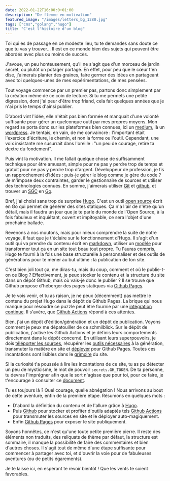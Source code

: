 ```yaml
---
date: 2022-01-22T16:00:0+01:00
description: "De flemme en motivation"
featured_image: "/images/letters_bg_1280.jpg"
tags: ["cms","golang","hugo"]
title: "C'est l'histoire d'un blog"
---
```


Toi qui es de passage en ce modeste lieu, tu te demandes sans doute ce que tu vas y trouver...
Il est en ce monde bien des sujets qui peuvent être abordés avec plus ou moins de succès.

J'avoue, un peu honteusement, qu'il ne s'agit que d'un morceau de jardin secret, ou plutôt un potager partagé.
En effet, pour peu que le cœur t'en dise,
j'aimerais planter des graines,
faire germer des idées en partageant avec toi quelques-unes de mes expérimentations, de mes pensées.

Tout voyage commence par un premier pas, partons donc simplement par la création même de ce coin de lecture. 
Si tu me permets une petite digression, dont j'ai peur d'être trop friand,
cela fait quelques années que je n'ai pris le temps d'ainsi publier.

D'abord vint l'idée,
elle n'était pas bien formée et manquait d'une volonté suffisante pour gérer un quelconque outil par mes propres moyens.
Mon regard se porta donc sur les plateformes bien connues, ici un [medium](https://medium.com/), là un [wordpress](https://wordpress.com/).
Je tentais, en vain, de me convaincre : l'important était l'exercice d'écriture, le chemin, et non la forme ou l'outil.
Cependant, une voix insistante me susurrait dans l'oreille : "un peu de courage, retire ta dextre du fondement".

Puis vint la motivation.
Il me fallait quelque chose de suffisamment technique pour être amusant,
simple pour ne pas y perdre trop de temps et gratuit pour ne pas y perdre trop d'argent.
Développeur de profession, je fis un rapprochement d'idées : puis-je gérer le blog comme je gère du code ?
Je m'impose deux contraintes, garder le gestionnaire de sources et utiliser des technologies connues.
En somme, j'aimerais utiliser [Git](https://git-scm.com/) et [github](https://github.com/),
et trouver un [SGC](https://fr.wikipedia.org/wiki/Syst%C3%A8me_de_gestion_de_contenu) en [Go](https://go.dev/).

Bref, j'ai choisi sans trop de surprise [Hugo](https://gohugo.io/).
C'est un outil [open source](https://github.com/gohugoio/hugo) écrit en Go qui permet de générer des sites statiques.
Ça n'a l'air de n'être qu'un détail, mais il faudra un jour que je te parle du monde de l'Open Source,
à la fois fabuleux et inquiétant, ouvert et impitoyable, ce sera l'objet d'une prochaine ballade.

Revenons à nos moutons, mais pour mieux comprendre la suite de notre voyage,
il faut que je t'éclaire sur le fonctionnement d'Hugo.
Il s'agit d'un outil qui va prendre du contenu écrit en [markdown](https://fr.wikipedia.org/wiki/Markdown), 
utiliser un [modèle](https://gohugo.io/templates/) pour transformer tout ça en un site tout beau tout propre.
Tu l'auras compris, Hugo te fourni à la fois une base structurelle à personnaliser
et des outils de générations pour te mener au but ultime : la publication de ton site.

C'est bien joli tout ça, me diras-tu, mais du coup, comment et où le publie-t-on ce Blog ?
Effectivement, je peux stocker le contenu et la structure du site dans un dépôt Github,
mais où vais-je donc le publier ?
Il se trouve que Github propose d'héberger des pages statiques via [Github Pages](https://pages.github.com/).

Je te vois venir, et tu as raison, je ne peux (décemment) pas mettre le contenu du projet Hugo dans le dépôt de Github Pages.
La brique qui nous manque pour résoudre ce puzzle peut être fournie par une [intégration continue](https://fr.wikipedia.org/wiki/Int%C3%A9gration_continue).
Il s'avère, que [Github Actions](https://docs.github.com/en/actions) répond à ces attentes.

Bien, j'ai un dépôt d'édition/génération et un dépôt de publication.
Voyons comment je peux me dépatouiller de ce schmilblick.
Sur le dépôt de publication, j'active les Github Actions et je définis leurs comportements directement dans le dépôt concerné.
En utilisant leurs superpouvoirs, je dois [téléporter les sources](https://github.com/actions/checkout),
récupérer les [outils nécessaires](https://github.com/peaceiris/actions-hugo) à la génération,
transmuter la matière en site et [déployer](https://github.com/peaceiris/actions-gh-pages) pour Github Pages.
Toutes ces incantations sont lisibles dans le [grimoire](https://github.com/jbdoumenjou/myblog/blob/main/.github/workflows/gh-pages.yml) du site.

Si la curiosité t'a poussée à lire les incantations de ce site, tu as pu détecter un peu de mysticisme, le mot de pouvoir `secrets.GH_TOKEN`.
De ta personne, tu devras l'imprégner afin que le sort n'agisse que pour toi, pour ce faire,
je t'encourage à consulter ce [document](https://docs.github.com/en/actions/security-guides/automatic-token-authentication).

Tu es toujours là ? Quel courage, quelle abnégation !
Nous arrivons au bout de cette aventure, enfin de la première étape.
Résumons en quelques mots :

* D'abord la définition du contenu et de l'allure grâce à [Hugo](https://gohugo.io/).
* Puis [Github](https://github.com/) pour stocker et profiter d'outils adaptés
  tels [Github Actions](https://docs.github.com/en/actions) pour transmuter les sources en site et le déployer auto-magiquement.
* Enfin [Github Pages](https://pages.github.com/) pour exposer le site publiquement.


Soyons honnêtes, ce n'est qu'une toute petite première pierre.
Il reste des éléments non traduits, des reliquats de thème par défaut, la structure est sommaire,
il manque la possibilité de faire des commentaires et bien d'autres choses.
Il s'agit tout de même d'une étape suffisante pour commencer à partager avec toi,
et d'ouvrir la voie pour de fabuleuses aventures (ou de petits égarements).

Je te laisse ici, en espérant te revoir bientôt !
Que les vents te soient favorables.
